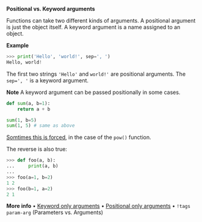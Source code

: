 **Positional vs. Keyword arguments**

Functions can take two different kinds of arguments. A positional argument is just the object itself. A keyword argument is a name assigned to an object.

**Example**
```py
>>> print('Hello', 'world!', sep=', ')
Hello, world!
```
The first two strings `'Hello'` and `world!'` are positional arguments.
The `sep=', '` is a keyword argument.

**Note**
A keyword argument can be passed positionally in some cases.
```py
def sum(a, b=1):
    return a + b

sum(1, b=5)
sum(1, 5) # same as above
```
[Somtimes this is forced](https://www.python.org/dev/peps/pep-0570/#history-of-positional-only-parameter-semantics-in-python), in the case of the `pow()` function.

The reverse is also true:
```py
>>> def foo(a, b):
...     print(a, b)
...
>>> foo(a=1, b=2)
1 2
>>> foo(b=1, a=2)
2 1
```

**More info**
• [Keyword only arguments](https://www.python.org/dev/peps/pep-3102/)
• [Positional only arguments](https://www.python.org/dev/peps/pep-0570/)
• `!tags param-arg` (Parameters vs. Arguments)
